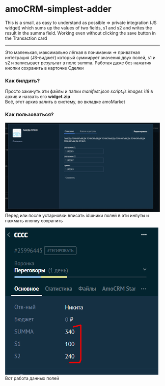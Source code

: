 # amoCRM-simplest-adder

This is a small, as easy to understand as possible => private integration (JS widget) which sums up the values of two fields, s1 and s2 and writes the result in the summa field. Working even without clicking the save button in the Transaction card

___

Это маленькая, максимально лёгкая в понимании => приватная интеграция (JS-виджет) который суммирует значения двух полей, s1 и s2 и записывает результат в поле summa. Работая даже без нажатия кнопки сохранить в карточке Сделки  

### __Как билдить?__

Просто закинуть эти файлы и папки _manifest.json_ _script.js_ _images_ _i18_ в архив и назвать его __widget.zip__  
Всё, этот архив залить в систему, во вкладке amoMarket

### __Как пользоваться?__

![Установка](/просто%20для%20понимания/img1.png)
Перед или после устарновки вписать idшники полей в эти инпуты и нажмать кнопку сохранить

![Пример](/просто%20для%20понимания/image.png)
Вот работа данных полей